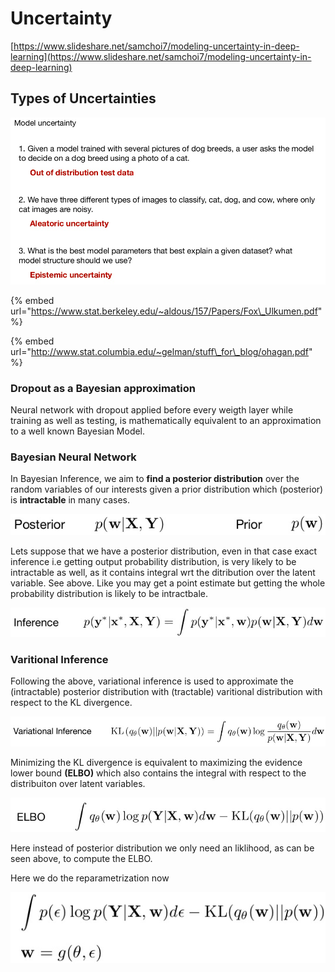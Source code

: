 # Uncertainty

[https://www.slideshare.net/samchoi7/modeling-uncertainty-in-deep-learning](https://www.slideshare.net/samchoi7/modeling-uncertainty-in-deep-learning)

## Types of Uncertainties

![](../../.gitbook/assets/image%20%28141%29.png)

{% embed url="https://www.stat.berkeley.edu/~aldous/157/Papers/Fox\_Ulkumen.pdf" %}

{% embed url="http://www.stat.columbia.edu/~gelman/stuff\_for\_blog/ohagan.pdf" %}



#### 

#### 



### Dropout as a Bayesian approximation

Neural network with dropout applied before every weigth layer while training as well as testing, is mathematically equivalent to an approximation to a well known Bayesian Model.

### Bayesian Neural Network

In Bayesian Inference, we aim to **find a posterior distribution** over the random variables of our interests given a prior distribution which \(posterior\) is **intractable** in many cases.

![](../../.gitbook/assets/image%20%2853%29.png)

Lets suppose that we have a posterior distribution, even in that case exact inference i.e getting output probability distribution, is very likely to be intractable as well, as it contains integral wrt the ditribution over the latent variable. See above. Like you may get a point estimate but getting the whole probability distribution is likely to be intractbale. 

![](../../.gitbook/assets/image%20%2841%29.png)

### Varitional Inference

Following the above, variational inference is used to approximate the \(intractable\) posterior distribution with \(tractable\) varitional distribution with respect to the KL divergence. 

![](../../.gitbook/assets/image%20%2889%29.png)

Minimizing the KL divergence is equivalent to maximizing the evidence lower bound **\(ELBO\)** which also contains the integral with respect to the distribuiton over latent variables.

![](../../.gitbook/assets/image%20%2849%29.png)

Here instead of posterior distribution we only need an liklihood, as can be seen above, to compute the ELBO.   
  
Here we do the reparametrization now

![](../../.gitbook/assets/image%20%2873%29.png)

